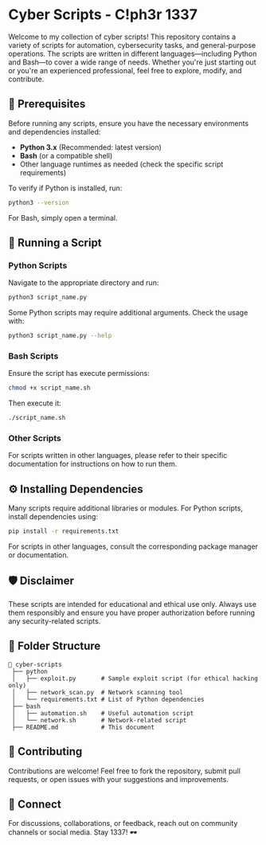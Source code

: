 # Cyber Scripts - C!ph3r 1337

Welcome to my collection of cyber scripts! This repository contains a variety of scripts for automation, cybersecurity tasks, and general-purpose operations. The scripts are written in different languages—including Python and Bash—to cover a wide range of needs. Whether you're just starting out or you're an experienced professional, feel free to explore, modify, and contribute.

## 📌 Prerequisites

Before running any scripts, ensure you have the necessary environments and dependencies installed:

- **Python 3.x** (Recommended: latest version)
- **Bash** (or a compatible shell)
- Other language runtimes as needed (check the specific script requirements)

To verify if Python is installed, run:
```bash
python3 --version
```

For Bash, simply open a terminal.

## 🚀 Running a Script

### Python Scripts
Navigate to the appropriate directory and run:
```bash
python3 script_name.py
```
Some Python scripts may require additional arguments. Check the usage with:
```bash
python3 script_name.py --help
```

### Bash Scripts
Ensure the script has execute permissions:
```bash
chmod +x script_name.sh
```
Then execute it:
```bash
./script_name.sh
```

### Other Scripts
For scripts written in other languages, please refer to their specific documentation for instructions on how to run them.

## ⚙️ Installing Dependencies

Many scripts require additional libraries or modules. For Python scripts, install dependencies using:
```bash
pip install -r requirements.txt
```
For scripts in other languages, consult the corresponding package manager or documentation.

## 🛡️ Disclaimer

These scripts are intended for educational and ethical use only. Always use them responsibly and ensure you have proper authorization before running any security-related scripts.

## 📂 Folder Structure

```
📁 cyber-scripts
 ├── python
 │   ├── exploit.py       # Sample exploit script (for ethical hacking only)
 │   ├── network_scan.py  # Network scanning tool
 │   └── requirements.txt # List of Python dependencies
 ├── bash
 │   ├── automation.sh    # Useful automation script
 │   └── network.sh       # Network-related script
 ├── README.md            # This document
```

## 🤝 Contributing

Contributions are welcome! Feel free to fork the repository, submit pull requests, or open issues with your suggestions and improvements.

## 🔗 Connect

For discussions, collaborations, or feedback, reach out on community channels or social media. Stay 1337! 🕶️
